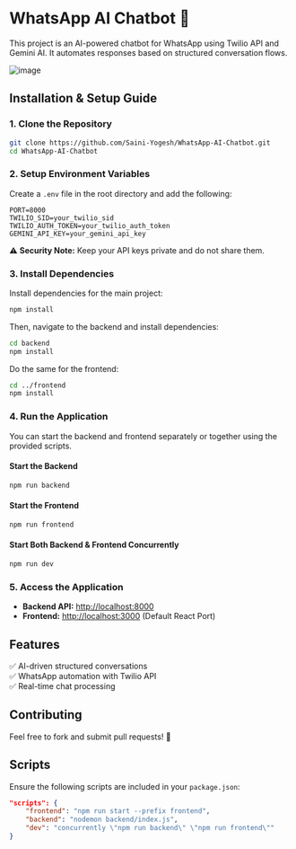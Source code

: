 # WhatsApp AI Chatbot 🚀

This project is an AI-powered chatbot for WhatsApp using Twilio API and Gemini AI. It automates responses based on structured conversation flows.

![image](https://github.com/user-attachments/assets/d68aab6f-ee74-4d16-8bce-4fb3fffe6c9e)

## Installation & Setup Guide

### 1. Clone the Repository
```sh
git clone https://github.com/Saini-Yogesh/WhatsApp-AI-Chatbot.git
cd WhatsApp-AI-Chatbot
```

### 2. Setup Environment Variables
Create a `.env` file in the root directory and add the following:

```env
PORT=8000
TWILIO_SID=your_twilio_sid
TWILIO_AUTH_TOKEN=your_twilio_auth_token
GEMINI_API_KEY=your_gemini_api_key
```

⚠️ **Security Note:** Keep your API keys private and do not share them.

### 3. Install Dependencies
Install dependencies for the main project:

```sh
npm install
```

Then, navigate to the backend and install dependencies:

```sh
cd backend
npm install
```

Do the same for the frontend:

```sh
cd ../frontend
npm install
```

### 4. Run the Application
You can start the backend and frontend separately or together using the provided scripts.

#### Start the Backend
```sh
npm run backend
```

#### Start the Frontend
```sh
npm run frontend
```

#### Start Both Backend & Frontend Concurrently
```sh
npm run dev
```

### 5. Access the Application
- **Backend API:** [http://localhost:8000](http://localhost:8000)
- **Frontend:** [http://localhost:3000](http://localhost:3000) (Default React Port)

## Features
✅ AI-driven structured conversations  
✅ WhatsApp automation with Twilio API  
✅ Real-time chat processing  

## Contributing
Feel free to fork and submit pull requests! 🚀

## Scripts
Ensure the following scripts are included in your `package.json`:

```json
"scripts": {
    "frontend": "npm run start --prefix frontend",
    "backend": "nodemon backend/index.js",
    "dev": "concurrently \"npm run backend\" \"npm run frontend\""
}
```
